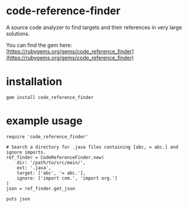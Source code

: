# code-reference-finder
A source code analyzer to find targets and their references in very large solutions.

You can find the gem here: [https://rubygems.org/gems/code_reference_finder](https://rubygems.org/gems/code_reference_finder)

# installation
```
gem install code_reference_finder
```

# example usage
```
require 'code_reference_finder'

# Search a directory for .java files containing [abc, = abc.] and ignore imports.
ref_finder = CodeReferenceFinder.new(
    dir: '/path/to/src/main/', 
    ext: '.java', 
    target: ['abc', '= abc.'],
    ignore: ['import com.', 'import org.']
)
json = ref_finder.get_json

puts json
```